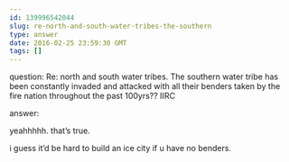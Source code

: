 ```yaml
---
id: 139996542044
slug: re-north-and-south-water-tribes-the-southern
type: answer
date: 2016-02-25 23:59:30 GMT
tags: []
---
```

question: Re: north and south water tribes. The southern water tribe has been constantly invaded and attacked with all their benders taken by the fire nation throughout the past 100yrs?? IIRC

answer: <p>yeahhhhh. that’s true.</p><p>i guess it’d be hard to build an ice city if u have no benders.</p>